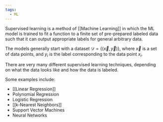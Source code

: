 ```yaml
---
tags:
  - ML
---
```

Supervised learning is a method of [[Machine Learning]] in which the ML model is trained to fit a function to a finite set of pre-prepared labeled data such that it can output appropriate labels for general arbitrary data.

The models generally start with a dataset $\mathcal{D} = \{(\vec{x}, \vec{y})\}$, where $\vec{x}$ is a set of data points, and $y_i$ is the label corresponding to the data point $x_i$.

There are very many different supervised learning techniques, depending on what the data looks like and how the data is labeled.

Some examples include:
- [[Linear Regression]]
- Polynomial Regression
- Logistic Regression
- [[k-Nearest Neighbors]]
- Support Vector Machines
- Neural Networks